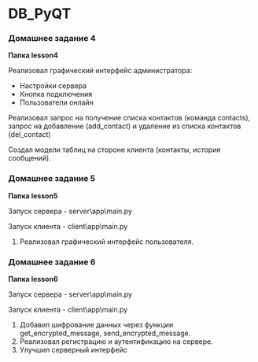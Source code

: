 # DB_PyQT

<h3>Домашнее задание 4</h3>
<p><b>Папка lesson4</b></p>
<p>Реализовал графический интерфейс администратора:</p>
<ul>
  <li>Настройки сервера</li>
  <li>Кнопка подключения</li>
  <li>Пользователи онлайн</li>
 </ul>
 
 <p>Реализовал запрос на получение списка контактов (команда contacts), запрос на добавление (add_contact) и удаление из списка контактов (del_contact)</p>
 <p>Создал модели таблиц на стороне клиента (контакты, история сообщений).</p>


<h3>Домашнее задание 5</h3>
<p><b>Папка lesson5</b></p>
<p>Запуск сервера - server\app\main.py</p>
<p>Запуск клиента - client\app\main.py</p>

1. Реализовал графический интерфейс пользователя.


<h3>Домашнее задание 6</h3>
<p><b>Папка lesson6</b></p>
<p>Запуск сервера - server\app\main.py</p>
<p>Запуск клиента - client\app\main.py</p>

1. Добавил шифрование данных через функции get_encrypted_message, send_encrypted_message.
2. Реализовал регистрацию и аутентификацию на сервере.
3. Улучшил серверный интерфейс
